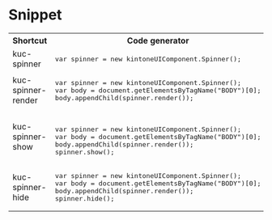 # Snippet
<table>
<tr>
<th>Shortcut</th>
<th>Code generator</th>
<th>Description</th>
</tr>

<tr>
<td>kuc-spinner</td>
<td>
<pre>
var spinner = new kintoneUIComponent.Spinner();
</pre>
</td>
<td>Constructor</td>
</tr>

<tr>
<td>kuc-spinner-render</td>
<td>
<pre>
var spinner = new kintoneUIComponent.Spinner();
var body = document.getElementsByTagName("BODY")[0];
body.appendChild(spinner.render());
</pre>
</td>
<td>Get dom element of component.</td>
</tr>

<tr>
<td>kuc-spinner-show</td>
<td>
<pre>	
var spinner = new kintoneUIComponent.Spinner();
var body = document.getElementsByTagName("BODY")[0];
body.appendChild(spinner.render());
spinner.show();
</pre>
</td>
<td>Display the spinner.</td>
</tr>

<tr>
<td>kuc-spinner-hide</td>
<td>
<pre>
var spinner = new kintoneUIComponent.Spinner();
var body = document.getElementsByTagName("BODY")[0];
body.appendChild(spinner.render());
spinner.hide();
</pre>
</td>
<td>Hide the spinner.</td>
</tr>
</table>